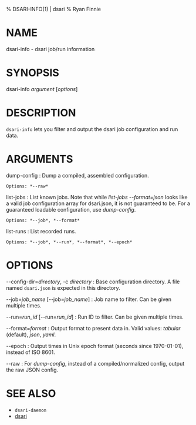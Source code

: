 % DSARI-INFO(1) | dsari
% Ryan Finnie
# NAME

dsari-info - dsari job/run information

# SYNOPSIS

dsari-info *argument* [*options*]

# DESCRIPTION

`dsari-info` lets you filter and output the dsari job configuration and run data.

# ARGUMENTS

dump-config
:   Dump a compiled, assembled configuration.

    Options: *--raw*

list-jobs
:   List known jobs.
    Note that while *list-jobs* *--format=json* looks like a valid job configuration array for dsari.json, it is not guaranteed to be.
    For a guaranteed loadable configuration, use *dump-config*.

    Options: *--job*, *--format*

list-runs
:   List recorded runs.

    Options: *--job*, *--run*, *--format*, *--epoch*

# OPTIONS

--config-dir=*directory*, -c *directory*
:   Base configuration directory.
    A file named `dsari.json` is expected in this directory.

--job=*job_name* [--job=*job_name*]
:   Job name to filter.
    Can be given multiple times.

--run=*run_id* [--run=*run_id*]
:   Run ID to filter.
    Can be given multiple times.

--format=*format*
:   Output format to present data in.
    Valid values: *tabular* (default), *json*, *yaml*.

--epoch
:   Output times in Unix epoch format (seconds since 1970-01-01), instead of ISO 8601.

--raw
:   For *dump-config*, instead of a compiled/normalized config, output the raw JSON config.

# SEE ALSO

* `dsari-daemon`
* [dsari](https://github.com/rfinnie/dsari)
